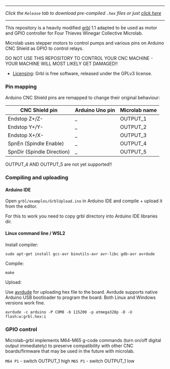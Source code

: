 
***
_Click the `Release` tab to download pre-compiled `.hex` files or just [click here](https://github.com/FourThievesVinegar/grbl/releases/)_
***
This repository is a heavily modified [grbl](https://github.com/gnea/grbl) 1.1 adapted to be used as motor and GPIO controller for Four Thieves Winegar Collective Microlab.

Microlab uses stepper motors to control pumps and various pins on Arduino CNC Shield as GPIO to control relays. 

DO NOT USE THIS REPOSITORY TO CONTROL YOUR CNC MACHINE - YOUR MACHINE WILL MOST LIKELY GET DAMAGED!!

* [Licensing](https://github.com/gnea/grbl/wiki/Licensing): Grbl is free software, released under the GPLv3 license.

### Pin mapping

Arduino CNC Shield pins are remapped to change their original behaviour:

| CNC Shield pin  | Arduino Uno pin  | Microlab name  | 
|---|---|---|
| Endstop Z+/Z-  | _  | OUTPUT_1  |
| Endstop Y+/Y-  | _ |  OUTPUT_2  |
| Endstop X+/X-  | _ |  OUTPUT_3  |
| SpnEn (Spindle Enable)  | _ |  OUTPUT_4  |
| SpnDir (Spindle Direction)  | _ |  OUTPUT_5  |

OUTPUT_4 AND OUTPUT_5 are not yet supported!!


### Compiling and uploading

#### Arduino IDE

Open `grbl/examples/GrblUpload.ino` in Arduino IDE and compile + upload it from the editor.

For this to work you need to copy grbl directory into Arduino IDE libraries dir.

#### Linux command line / WSL2

Install compiler:

`sudo apt-get install gcc-avr binutils-avr avr-libc gdb-avr avrdude`

Compile:

`make`

Upload:

Use [avrdude](https://github.com/avrdudes/avrdude) for uploading hex file to the board. Avrdude supports native Arduino USB bootloader to program the board. Both Linux and Windows versions work fine.

`avrdude -c arduino -P COM8 -b 115200 -p atmega328p -D -U flash:w:grbl.hex:i`


### GPIO control

Microlab-grbl implements M64-M65 g-code commands (turn on/off digital output immediately) to preserve compatibility with other CNC boards/firmware that may be used in the future with microlab.

`M64 P1` - switch OUTPUT_1 high
`M65 P1` - switch OUTPUT_1 low

